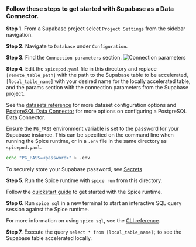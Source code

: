 ### Follow these steps to get started with Supabase as a Data Connector.

**Step 1.** From a Supabase project select `Project Settings` from the sidebar navigation.

**Step 2.** Navigate to `Database` under `Configuration`.

**Step 3.** Find the `Connection parameters` section.
![Connection parameters](https://imagedelivery.net/HyTs22ttunfIlvyd6vumhQ/02a30c41-072c-49cc-cba3-e29f35ca6800/public)

**Step 4.** Edit the `spicepod.yaml` file in this directory and replace `[remote_table_path]` with the path to the Supabase table to be accelerated, `[local_table_name]` with your desired name for the locally accelerated table, and the params section with the connection parameters from the Supabase project.

See the [datasets reference](https://docs.spiceai.org/reference/spicepod/datasets) for more dataset configuration options and [PostgreSQL Data Connector](https://docs.spiceai.org/data-connectors/postgres) for more options on configuring a PostgreSQL Data Connector.

Ensure the `PG_PASS` environment variable is set to the password for your Supabase instance. This can be specified on the command line when running the Spice runtime, or in a `.env` file in the same directory as `spicepod.yaml`.

```bash
echo "PG_PASS=<password>" > .env
```

To securely store your Supabase password, see [Secrets](https://docs.spiceai.org/components/secrets)

**Step 5.** Run the Spice runtime with `spice run` from this directory.

Follow the [quickstart guide](https://docs.spiceai.org/getting-started) to get started with the Spice runtime.

**Step 6.** Run `spice sql` in a new terminal to start an interactive SQL query session against the Spice runtime.

For more information on using `spice sql`, see the [CLI reference](https://docs.spiceai.org/cli/reference/sql).

**Step 7.** Execute the query `select * from [local_table_name];` to see the Supabase table accelerated locally.
